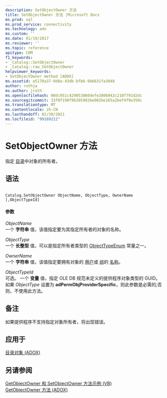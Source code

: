 ```yaml
---
description: SetObjectOwner 方法
title: SetObjectOwner 方法 |Microsoft Docs
ms.prod: sql
ms.prod_service: connectivity
ms.technology: ado
ms.custom: ''
ms.date: 01/19/2017
ms.reviewer: ''
ms.topic: reference
apitype: COM
f1_keywords:
- _Catalog::SetObjectOwner
- _Catalog::raw_SetObjectOwner
helpviewer_keywords:
- SetObjectOwner method [ADOX]
ms.assetid: e5170a37-9d6e-43db-bfb6-9b6631fa3048
author: rothja
ms.author: jroth
ms.openlocfilehash: 00dc951c429053860defe3806042c210f791d2dc
ms.sourcegitcommit: 33f0f190f962059826e002be165a2bef4f9e350c
ms.translationtype: MT
ms.contentlocale: zh-CN
ms.lasthandoff: 01/30/2021
ms.locfileid: "99169212"
---
```

# <a name="setobjectowner-method"></a>SetObjectOwner 方法
指定 [目录](./catalog-object-adox.md)中对象的所有者。  
  
## <a name="syntax"></a>语法  
  
```  
  
Catalog.SetObjectOwner ObjectName, ObjectType, OwnerName [,ObjectTypeId]  
```  
  
#### <a name="parameters"></a>参数  
 *ObjectName*  
 一个 **字符串** 值，该值指定要为其指定所有者的对象的名称。  
  
 *ObjectType*  
 一个 **长整型** 值，可以是指定所有者类型的 [ObjectTypeEnum](./objecttypeenum.md) 常量之一。  
  
 *OwnerName*  
 一个 **字符串** 值，该值指定要拥有对象的 [用户](./user-object-adox.md)或 [组](./group-object-adox.md)的 [名称](./name-property-adox.md)。  
  
 *ObjectTypeId*  
 可选。 一个 **变量** 值，指定 OLE DB 规范未定义的提供程序对象类型的 GUID。 如果 *ObjectType* 设置为 **adPermObjProviderSpecific**，则此参数是必需的;否则，不使用此方法。  
  
## <a name="remarks"></a>备注  
 如果提供程序不支持指定对象所有者，将出现错误。  
  
## <a name="applies-to"></a>应用于  
 [目录对象 (ADOX)](./catalog-object-adox.md)  
  
## <a name="see-also"></a>另请参阅  
 [GetObjectOwner 和 SetObjectOwner 方法示例 (VB) ](./getobjectowner-and-setobjectowner-methods-example-vb.md)   
 [GetObjectOwner 方法 (ADOX)](./getobjectowner-method-adox.md)